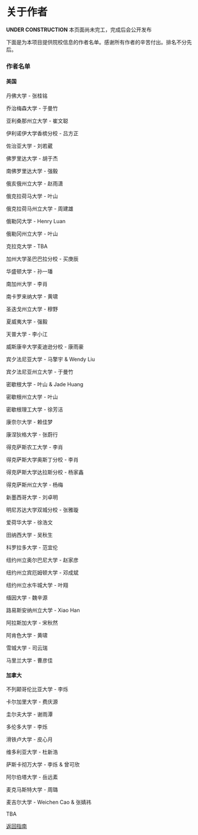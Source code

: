 # 关于作者

**UNDER CONSTRUCTION** 本页面尚未完工，完成后会公开发布

下面是为本项目提供院校信息的作者名单。感谢所有作者的辛苦付出。排名不分先后。

### 作者名单

#### 美国

丹佛大学 - 张桂铭

乔治梅森大学 - 于曼竹

亚利桑那州立大学 - 崔文聪

伊利诺伊大学香槟分校 - 吕方正

佐治亚大学 - 刘若葳

佛罗里达大学 - 胡于杰

南佛罗里达大学 - 强毅

俄亥俄州立大学 - 赵雨潇

俄克拉荷马大学 - 叶山

俄克拉荷马州立大学 - 周建雄

俄勒冈大学 - Henry Luan

俄勒冈州立大学 - 叶山

克拉克大学 - TBA

加州大学圣巴巴拉分校 - 买庚辰

华盛顿大学 - 孙一璠

南加州大学 - 李肖

南卡罗来纳大学 - 黄啸

圣迭戈州立大学 - 穆野

夏威夷大学 - 强毅

天普大学 - 李小江

威斯康辛大学麦迪逊分校 - 康雨豪

宾夕法尼亚大学 - 马擎宇 & Wendy Liu

宾夕法尼亚州立大学 - 于曼竹

密歇根大学 - 叶山 & Jade Huang

密歇根州立大学 - 叶山

密歇根理工大学 - 徐芳洁

康奈尔大学 - 赖佳梦

康涅狄格大学 - 张蔚行

得克萨斯农工大学 - 李肖

得克萨斯大学奥斯丁分校 - 李肖

得克萨斯大学达拉斯分校 - 杨家鑫

得克萨斯州立大学 - 杨梅

新墨西哥大学 - 刘卓明

明尼苏达大学双城分校 - 张雅璇

爱荷华大学 - 徐浩文

田纳西大学 - 吴秋生

科罗拉多大学 - 范宜伦

纽约州立奥尔巴尼大学 - 赵家彦

纽约州立宾厄姆顿大学 - 邓成斌

纽约州立水牛城大学 - 叶翔

缅因大学 - 魏辛源

路易斯安纳州立大学 - Xiao Han

阿拉斯加大学 - 宋秋然

阿肯色大学 - 黄啸

雪城大学 - 司云瑞

马里兰大学 - 曹彦佳

#### 加拿大

不列颠哥伦比亚大学 - 李烁

卡尔加里大学 - 费庆源

圭尔夫大学 - 谢雨潭

多伦多大学 - 李烁

滑铁卢大学 - 皮心月

维多利亚大学 - 杜新浩

萨斯卡彻万大学 - 李烁 & 曾可欣

阿尔伯塔大学 - 岳远紊

麦克马斯特大学 - 周璐

麦吉尔大学 - Weichen Cao & 张婧祎

TBA

[返回指南](https://gis-info.github.io/)
